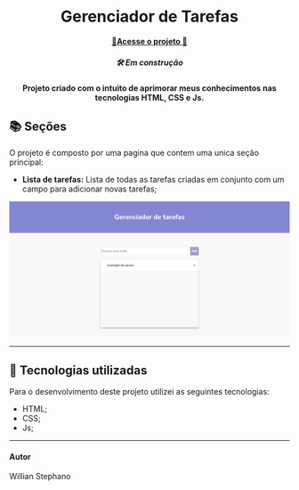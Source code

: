 <h1 align="center">
  <br>Gerenciador de Tarefas
</h1>

<p align="center">
  <a href="#">
    <b>🚀Acesse o projeto 🚀</b>
  </a>
  
  <h5 align="center">
  🛠️ Em construção 
</h5>

<h4 align="center">
  Projeto criado com o intuito de aprimorar meus conhecimentos nas tecnologias HTML, CSS e Js.
</h4>



## 📚 Seções
O projeto é composto por uma pagina que contem uma unica seção principal:

- **Lista de tarefas:** Lista de todas as tarefas criadas em conjunto com um campo para adicionar novas tarefas;




<img src="Conteudo/previa-img.PNG" alt="Imagem de pré-visualização da pagina">

---

## 💼 Tecnologias utilizadas
Para o desenvolvimento deste projeto utilizei as seguintes tecnologias:

- HTML;
- CSS;
- Js;
---

#### Autor
Willian Stephano
